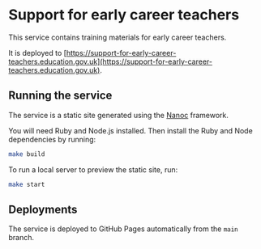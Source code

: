 # Support for early career teachers

This service contains training materials for early career teachers.

It is deployed to [https://support-for-early-career-teachers.education.gov.uk](https://support-for-early-career-teachers.education.gov.uk).

## Running the service

The service is a static site generated using the [Nanoc](https://nanoc.app) framework.

You will need Ruby and Node.js installed. Then install the Ruby and Node dependencies by running:

```bash
make build
```

To run a local server to preview the static site, run:

```bash
make start
```

## Deployments

The service is deployed to GitHub Pages automatically from the `main` branch.
